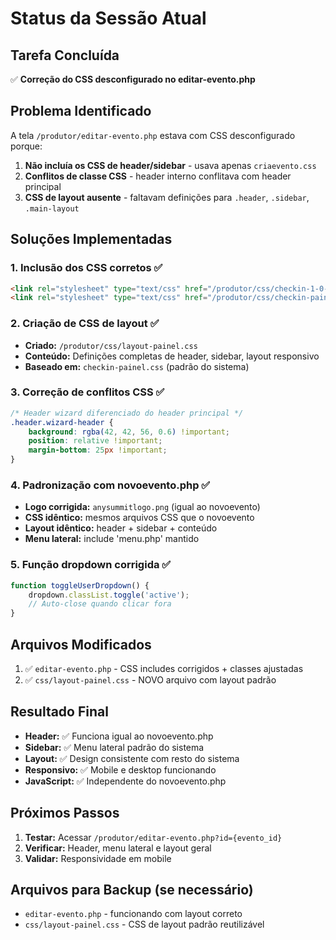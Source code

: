 # Status da Sessão Atual

## Tarefa Concluída
✅ **Correção do CSS desconfigurado no editar-evento.php**

## Problema Identificado
A tela `/produtor/editar-evento.php` estava com CSS desconfigurado porque:
1. **Não incluía os CSS de header/sidebar** - usava apenas `criaevento.css`
2. **Conflitos de classe CSS** - header interno conflitava com header principal
3. **CSS de layout ausente** - faltavam definições para `.header`, `.sidebar`, `.main-layout`

## Soluções Implementadas

### **1. Inclusão dos CSS corretos** ✅
```html
<link rel="stylesheet" type="text/css" href="/produtor/css/checkin-1-0-0.css">
<link rel="stylesheet" type="text/css" href="/produtor/css/checkin-painel-1-0-0.css">
```

### **2. Criação de CSS de layout** ✅
- **Criado:** `/produtor/css/layout-painel.css`
- **Conteúdo:** Definições completas de header, sidebar, layout responsivo
- **Baseado em:** `checkin-painel.css` (padrão do sistema)

### **3. Correção de conflitos CSS** ✅
```css
/* Header wizard diferenciado do header principal */
.header.wizard-header {
    background: rgba(42, 42, 56, 0.6) !important;
    position: relative !important;
    margin-bottom: 25px !important;
}
```

### **4. Padronização com novoevento.php** ✅
- **Logo corrigida:** `anysummitlogo.png` (igual ao novoevento)
- **CSS idêntico:** mesmos arquivos CSS que o novoevento
- **Layout idêntico:** header + sidebar + conteúdo
- **Menu lateral:** include 'menu.php' mantido

### **5. Função dropdown corrigida** ✅
```javascript
function toggleUserDropdown() {
    dropdown.classList.toggle('active');
    // Auto-close quando clicar fora
}
```

## Arquivos Modificados
1. ✅ `editar-evento.php` - CSS includes corrigidos + classes ajustadas
2. ✅ `css/layout-painel.css` - NOVO arquivo com layout padrão

## Resultado Final
- **Header:** ✅ Funciona igual ao novoevento.php
- **Sidebar:** ✅ Menu lateral padrão do sistema  
- **Layout:** ✅ Design consistente com resto do sistema
- **Responsivo:** ✅ Mobile e desktop funcionando
- **JavaScript:** ✅ Independente do novoevento.php

## Próximos Passos
1. **Testar:** Acessar `/produtor/editar-evento.php?id={evento_id}`
2. **Verificar:** Header, menu lateral e layout geral
3. **Validar:** Responsividade em mobile

## Arquivos para Backup (se necessário)
- `editar-evento.php` - funcionando com layout correto
- `css/layout-painel.css` - CSS de layout padrão reutilizável
